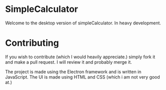 # SimpleCalculator

Welcome to the desktop version of simpleCalculator. In heavy development.

# Contributing
If you wish to contribute (which I would heavily appreciate.) simply fork it and make a pull request. I will review it and probably merge it.

The project is made using the Electron framework and is written in JavaScript. The UI is made using HTML and CSS (which i am not very good at.)